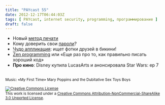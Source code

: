 ```yaml
---
title: "PAYcast 55"
date: 2012-12-17T06:44:03Z
tags: [ PAYcast, internet security, programming, программирование ]
draft: false
---
```

<ul>
<li>Новый <a href="http://solidsmack.com/3d-cad-technology/this-digital-10-finger-keyboard-of-the-future-is-simply-brilliant/" target="_blank">метод печати</a></li>
<li>Кому доверить свои <a href="http://allthingsd.com/20121018/unlocking-the-power-of-password-managers/" target="_blank">пароли</a>?</li>
<li><a href="http://gizmodo.com/5957955/this-creepy-iphone-app-finds-pictures-of-your-facebook-friends-in-bikinis" target="_blank">Чудо аппликация</a>: ищет фотки друзей в бикини!</li>
<li><a href="http://www.javacodegeeks.com/2012/11/the-10-rules-of-a-zen-programmer.html" target="_blank">Zen programming</a> или &#171;Еще раз про то, как правильно писать хороший код&#187;</li>
<li><strong>Про кино</strong>: Disney купила LucasArts и анонсировала Star Wars: ep 7
</ul>
<p><span id="more-689"></span><br />
<small>Music: &#171;My First Time&#187; Mary Poppins and the Dubitative Sex Toys Boys</small></p>
<p><small><a rel="license" href="http://creativecommons.org/licenses/by-nc-sa/3.0/"><img alt="Creative Commons License" style="border-width:0" src="http://i.creativecommons.org/l/by-nc-sa/3.0/80x15.png" /></a><br />This work is licensed under a <a rel="license" href="http://creativecommons.org/licenses/by-nc-sa/3.0/">Creative Commons Attribution-NonCommercial-ShareAlike 3.0 Unported License</a>.</small></p>

     